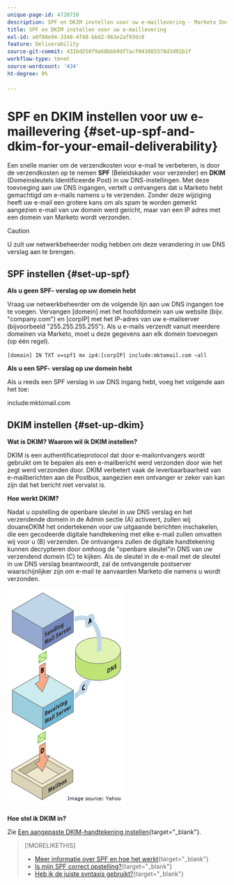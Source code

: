 ```yaml
---
unique-page-id: 4720710
description: SPF en DKIM instellen voor uw e-maillevering - Marketo Docs - Productdocumentatie
title: SPF en DKIM instellen voor uw e-maillevering
exl-id: a0f88e94-3348-4f48-bbd2-963e2af93dc0
feature: Deliverability
source-git-commit: 431bd258f9a68bbb9df7acf043085578d3d91b1f
workflow-type: tm+mt
source-wordcount: '434'
ht-degree: 0%

---
```


# SPF en DKIM instellen voor uw e-maillevering {#set-up-spf-and-dkim-for-your-email-deliverability}

Een snelle manier om de verzendkosten voor e-mail te verbeteren, is door de verzendkosten op te nemen **SPF** (Beleidskader voor verzender) en **DKIM** (Domeinsleutels Identificeerde Post) in uw DNS-instellingen. Met deze toevoeging aan uw DNS ingangen, vertelt u ontvangers dat u Marketo hebt gemachtigd om e-mails namens u te verzenden. Zonder deze wijziging heeft uw e-mail een grotere kans om als spam te worden gemerkt aangezien e-mail van uw domein werd gericht, maar van een IP adres met een domein van Marketo wordt verzonden.

>[!CAUTION]
>
>U zult uw netwerkbeheerder nodig hebben om deze verandering in uw DNS verslag aan te brengen.

## SPF instellen {#set-up-spf}

**Als u geen SPF- verslag op uw domein hebt**

Vraag uw netwerkbeheerder om de volgende lijn aan uw DNS ingangen toe te voegen. Vervangen [domein] met het hoofddomein van uw website (bijv. &quot;company.com&quot;) en [corpIP] met het IP-adres van uw e-mailserver (bijvoorbeeld &quot;255.255.255.255&quot;). Als u e-mails verzendt vanuit meerdere domeinen via Marketo, moet u deze gegevens aan elk domein toevoegen (op één regel).

`[domain] IN TXT v=spf1 mx ip4:[corpIP] include:mktomail.com ~all`

**Als u een SPF- verslag op uw domein hebt**

Als u reeds een SPF verslag in uw DNS ingang hebt, voeg het volgende aan het toe:

include:mktomail.com

## DKIM instellen {#set-up-dkim}

**Wat is DKIM? Waarom wil ik DKIM instellen?**

DKIM is een authentificatieprotocol dat door e-mailontvangers wordt gebruikt om te bepalen als een e-mailbericht werd verzonden door wie het zegt werd verzonden door. DKIM verbetert vaak de leverbaarbaarheid van e-mailberichten aan de Postbus, aangezien een ontvanger er zeker van kan zijn dat het bericht niet vervalst is.

**Hoe werkt DKIM?**

Nadat u opstelling de openbare sleutel in uw DNS verslag en het verzendende domein in de Admin sectie (A) activeert, zullen wij douaneDKIM het ondertekenen voor uw uitgaande berichten inschakelen, die een gecodeerde digitale handtekening met elke e-mail zullen omvatten wij voor u (B) verzenden. De ontvangers zullen de digitale handtekening kunnen decrypteren door omhoog de &quot;openbare sleutel&quot;in DNS van uw verzendend domein (C) te kijken. Als de sleutel in de e-mail met de sleutel in uw DNS verslag beantwoordt, zal de ontvangende postserver waarschijnlijker zijn om e-mail te aanvaarden Marketo die namens u wordt verzonden.

![](assets/image2015-1-12-13-3a56-3a55.png)

**Hoe stel ik DKIM in?**

Zie [Een aangepaste DKIM-handtekening instellen](/help/marketo/product-docs/email-marketing/deliverability/set-up-a-custom-dkim-signature.md){target="_blank"}.

>[!MORELIKETHIS]
>
>* [Meer informatie over SPF en hoe het werkt](http://www.open-spf.org/Introduction/){target="_blank"}
>* [Is mijn SPF correct opstelling?](https://www.kitterman.com/spf/validate.html){target="_blank"}
>* [Heb ik de juiste syntaxis gebruikt?](http://www.open-spf.org/SPF_Record_Syntax/){target="_blank"}
